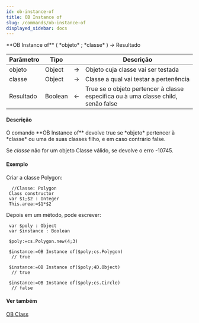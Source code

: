 ```yaml
---
id: ob-instance-of
title: OB Instance of
slug: /commands/ob-instance-of
displayed_sidebar: docs
---
```


<!--REF #_command_.OB Instance of.Syntax-->**OB Instance of** ( *objeto* ; *classe* ) -> Resultado<!-- END REF-->
<!--REF #_command_.OB Instance of.Params-->
| Parâmetro | Tipo |  | Descrição |
| --- | --- | --- | --- |
| objeto | Object | &rarr; | Objeto cuja classe vai ser testada |
| classe | Object | &rarr; | Classe a qual vai testar a pertenência |
| Resultado | Boolean | &larr; | True se o objeto pertencer à classe especifica ou à uma classe child, senão false |

<!-- END REF-->

#### Descrição 

<!--REF #_command_.OB Instance of.Summary-->O comando **OB Instance of** devolve true se *objeto* pertencer à *classe* ou uma de suas classes filho, e em caso contrário false.<!-- END REF-->

Se *classe* não for um objeto Classe válido, se devolve o erro -10745.

#### Exemplo 

Criar a classe Polygon:

```4d
  //Classe: Polygon
 Class constructor
 var $1;$2 : Integer
 This.area:=$1*$2
```

Depois em um método, pode escrever:

```4d
 var $poly : Object
 var $instance : Boolean
 
 $poly:=cs.Polygon.new(4;3)
 
 $instance:=OB Instance of($poly;cs.Polygon)
  // true
 
 $instance:=OB Instance of($poly;4D.Object)
  // true 
 
 $instance:=OB Instance of($poly;cs.Circle)
  // false
```

#### Ver também 

[OB Class](ob-class.md)  